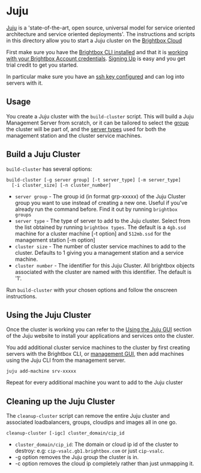 # Juju 

[Juju](https://jujucharms.com/docs/stable/about-juju) is a
'state-of-the-art, open source, universal model for service oriented
architecture and service oriented deployments'.  The instructions and
scripts in this directory allow you to start a Juju cluster on the
[Brightbox Cloud](https://www.brightbox.com)

First make sure you have the [Brightbox CLI
installed](https://www.brightbox.com/docs/guides/cli/installation/)
and that it is [working with your Brightbox Account credentials](https://www.brightbox.com/docs/guides/cli/getting-started/). [Signing
Up](https://manage.brightbox.com/signup) is easy and you get trial credit
to get you started.

In particular make sure you have an [ssh key configured](https://www.brightbox.com/docs/guides/manager/ssh-keys/) and can log into servers with it. 

## Usage

You create a Juju cluster with the `build-cluster` script. This will build
a Juju Management Server from scratch, or it can be tailored to select the
[group](https://www.brightbox.com/docs/guides/cli/server-groups/) the
cluster will be part of, and the [server types](https://www.brightbox.com/docs/reference/server-types/) used for
both the management station and the cluster service machines.

## Build a Juju Cluster

`build-cluster` has several options:

```
build-cluster [-g server group] [-t server_type] [-m server_type]
  [-i cluster_size] [-n cluster_number]
```
* `server group` - The group id (in format grp-xxxxx) of the Juju Cluster
group you want to use instead of creating a new one. Useful if you've
already run the command before. Find it out by running `brightbox groups`
* `server type` - The type of server to add to the Juju cluster. Select
from the list obtained by running `brightbox types`. The default is a
`4gb.ssd` machine for a cluster machine [-t option] and `512mb.ssd` for the management station [-m option]
* `cluster size` - The number of cluster service machines to add to the cluster. Defaults to 1 giving you a management station and a service machine.
* `cluster number` - The identifier for this Juju Cluster. All brightbox
objects associated with the cluster are named with this identifier. The default is '1'. 

Run `build-cluster` with your chosen options and follow the onscreen
instructions.

## Using the Juju Cluster

Once the cluster is working you can refer to the [Using
the Juju GUI](https://jujucharms.com/docs/stable/howto-gui-management#using-the-gui) section of the Juju website to install
your applications and services onto the cluster.

You add additional cluster service machines to the cluster by
first creating servers with the Brightbox CLI, or [management
GUI](http://manage.brightbox.com), then add machines using the Juju CLI
from the management server.

```
juju add-machine srv-xxxxx
```

Repeat for every additional machine you want to add to the Juju cluster

## Cleaning up the Juju Cluster

The `cleanup-cluster` script can remove the entire Juju cluster and associated loadbalancers, groups, cloudips and images all in one go.

```
cleanup-cluster [-igc] cluster_domain/cip_id
```

* `cluster_domain/cip_id`: The domain or cloud ip id of the cluster to destroy: e.g: `cip-vsalc.gb1.brightbox.com` or just `cip-vsalc`.
* -g option removes the Juju group the cluster is in. 
* -c option removes the cloud ip completely rather than just unmapping it. 
